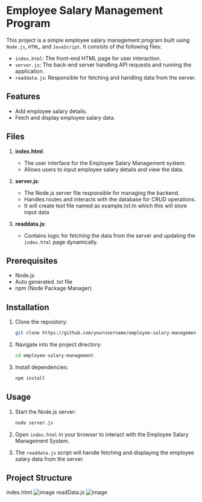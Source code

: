 # Employee Salary Management Program

This project is a simple employee salary management program built using `Node.js`, `HTML`, and `JavaScript`. It consists of the following files:
- `index.html`: The front-end HTML page for user interaction.
- `server.js`: The back-end server handling API requests and running the application.
- `readdata.js`: Responsible for fetching and handling data from the server.

## Features

- Add employee salary details.
- Fetch and display employee salary data.

## Files

1. **index.html**: 
   - The user interface for the Employee Salary Management system.
   - Allows users to input employee salary details and view the data.

2. **server.js**: 
   - The Node.js server file responsible for managing the backend.
   - Handles routes and interacts with the database for CRUD operations.
   - It will create text file named as example.txt.In which this will store input data

3. **readdata.js**: 
   - Contains logic for fetching the data from the server and updating the `index.html` page dynamically.

## Prerequisites

- Node.js
- Auto generated .txt file
- npm (Node Package Manager)

## Installation

1. Clone the repository:

    ```bash
    git clone https://github.com/yourusername/employee-salary-management.git
    ```

2. Navigate into the project directory:

    ```bash
    cd employee-salary-management
    ```

3. Install dependencies:

    ```bash
    npm install
    ```



## Usage

1. Start the Node.js server:

    ```bash
    node server.js
    ```

2. Open `index.html` in your browser to interact with the Employee Salary Management System.

3. The `readdata.js` script will handle fetching and displaying the employee salary data from the server.

## Project Structure
index.html
![image](https://github.com/user-attachments/assets/81ef5f55-9da9-4798-bfd2-a53ef4874489)
readData.js
![image](https://github.com/user-attachments/assets/8943cebf-9791-444d-87a8-9383332caa7c)


